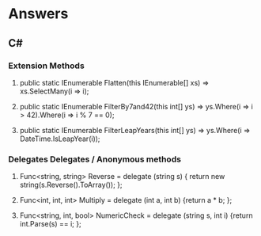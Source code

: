# Answers

## C&#35;

### Extension Methods

1. public static IEnumerable<int> Flatten(this IEnumerable<int>[] xs) => xs.SelectMany(i => i);

2. public static IEnumerable<int> FilterBy7and42(this int[] ys) => ys.Where(i => i > 42).Where(i => i % 7 == 0);

3. public static IEnumerable<int> FilterLeapYears(this int[] ys) => ys.Where(i => DateTime.IsLeapYear(i));

### Delegates Delegates / Anonymous methods

1. Func<string, string> Reverse = delegate (string s) { return new string(s.Reverse().ToArray()); };

2. Func<int, int, int> Multiply = delegate (int a, int b) {return a * b; };

3. Func<string, int, bool> NumericCheck = delegate (string s, int i) {return int.Parse(s) == i; };
